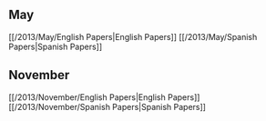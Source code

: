 
## May
[[/2013/May/English Papers|English Papers]]
[[/2013/May/Spanish Papers|Spanish Papers]]

## November
[[/2013/November/English Papers|English Papers]]
[[/2013/November/Spanish Papers|Spanish Papers]]

